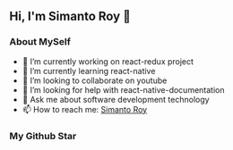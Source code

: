 ## Hi, I'm Simanto Roy 👋



### About MySelf

- 🔭 I’m currently working on react-redux project
- 🌱 I’m currently learning react-native
- 👯 I’m looking to collaborate on youtube
- 🤔 I’m looking for help with react-native-documentation
- 💬 Ask me about software development technology
- 📫 How to reach me: [Simanto Roy](https://www.facebook.com/simanto.roy.948/)

### My Github Star
<img src="https://github-readme-stats.vercel.app/api?username=simanto-sroy&&show_icons=true&title_color=ffffff&icon_color=bb2acf&text_color=daf7dc&bg_color=151515" alt="" />

